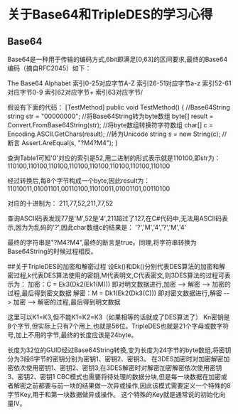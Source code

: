 ﻿# 关于Base64和TripleDES的学习心得

## Base64
  Base64是一种用于传输的编码方式,6bit即满足[0,63]的区间要求,最终的Base64编码（摘自RFC2045）如下：

  The Base64 Alphabet
	索引0-25对应字节A-Z
	索引26-51对应字节a-z
	索引52-61对应字节0-9
	索引62对应字节+
	索引63对应字节/

  假设有下面的代码：
	[TestMethod]
	public void TestMethod()
	{
		//Base64String
		string str = "00000000"; 
		//将Base64String转为byte数组
		byte[] result = Convert.FromBase64String(str);
		//将byte数组转换符字符数组
		char[] c = Encoding.ASCII.GetChars(result);
		//转为Unicode
		string s = new String(c);
		//断言
		Assert.AreEqual(s, "?M4?M4");
	}

  查询Table1可知'0'对应的索引是52,用二进制的形式表示就是110100,即str为：
	110100,110100,110100,110100,110100,110100,110100,110100

  经过转换后,每8个字节构成一个byte,因此result为：
	11010011,01001101,00110100,11010011,01001101,00110100

  对应的十进制为：
	211,77,52,211,77,52

  查询ASCII码表发现77是'M',52是'4',211超过了127,在C#代码中,无法用ASCII码表示,因为为乱码的'?',因此char数组c的结果是：
	'?','M','4','?','M','4'

  最终的字符串是"?M4?M4",最终的断言是true。同理,将字符串转换为Base64String的时候过程相反。

##关于TripleDES的加密和解密过程
  设Ek()和Dk()分别代表DES算法的加密和解密过程,k代表DES算法使用的密钥,M代表明文,C代表密文,则3DES算法的过程可表示为：
	加密：C = Ek3(Dk2(Ek1(M))) 即对明文数据进行,加密 --> 解密 --> 加密的过程,最后得到密文数据
	解密：M = Dk1(Ek2(Dk3(C))) 即对密文数据进行,解密 --> 加密 --> 解密的过程,最后得到明文数据
  
  这里可以K1=K3,但不能K1=K2=K3（如果相等的话就成了DES算法了）
  Kn密钥是8个字节,但实际上只有7个用上,也就是56位。TripleDES也就是21个字母或数字符号,加上不用的字节,最终的长度应该是24byte。
  
  长度为32位的GUID经过Base64String转换,变为长度为24字节的byte数组,将密钥分为3段8字节的密钥分别为密钥1、密钥2、密钥3。
  在3DES加密时对加密解密加密依次使用密钥1、密钥2、密钥3,在3DES解密时对解密加密解密依次使用密钥3、密钥2、密钥1
  CBC模式也需要将待处理的数据分块,但是每一块数据在加密或者解密之前都要与前一块的结果做一次异或操作,因此该模式需要定义一个特殊的8字节Key,用于和第一块数据做异或操作。
  这个特殊的Key就是通常说的初始化向量IV。
